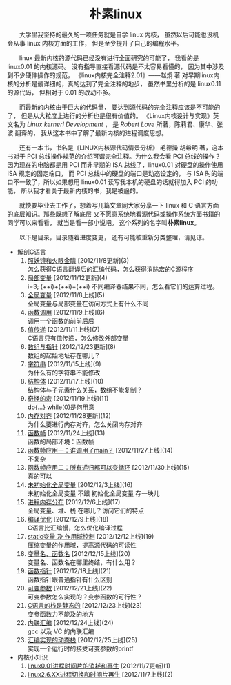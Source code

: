 ﻿<a name="top"></a>

<h1 align="center"><b>朴素linux</b></h1>

　　大学里我坚持的最久的一项任务就是自学 linux 内核，
虽然以后可能也没机会从事 linux 内核方面的工作，
但是至少提升了自己的编程水平。

　　linux 最新内核的源代码已经没有进行全面研究的可能了，
我看的是 linux0.01 的内核源码。
没有指导直接看源代码是不太容易看懂的，
因为其中涉及到不少硬件操作的规范，
《linux内核完全注释2.01》——赵炯 著 
对早期linux内核的分析是最详细的，真的达到了完全注释的地步，
虽然书里分析的是 linux0.11 的源代码，
但相对于 0.01 的改动不多。

　　而最新的内核由于巨大的代码量，
要达到源代码的完全注释应该是不可能的了，
但是从大粒度上进行的分析也是很有价值的。
《Linux内核设计与实现》英文名为 
*Linux kernerl Development* ，
是 *Robert Love* 所著，陈莉君、康华、张波 翻译的，
我从这本书中了解了最新内核的进程调度思想。

　　还有一本书，书名是《LINUX内核源代码情景分析》 
毛德操 胡希明 著，这本书对于 PCI 
总线操作规范的介绍可谓完全注释。为什么我会看 PCI 
总线的操作？因为现在的电脑都是用 PCI 而非早期的 ISA 
总线了，linux0.01 对硬盘的操作使用 ISA 规定的固定端口，
而 PCI 总线中的硬盘的端口是动态设定的，
与 ISA 时的端口不一致了，所以如果想用 linux0.01 
读写我本机的硬盘的话就得加入 PCI 的功能，
所以我才看关于最新内核的书，我是被逼的。

　　就快要毕业去工作了，想着写几篇文章同大家分享一下 
linux 和 C 语言方面的底层知识。那些既想了解底层
又不愿意系统地看源代码或操作系统方面书籍的同学可以来看看，
就当是看一部小说吧。
这个系列的名字叫<b>朴素linux</b>。

　　以下是目录，目录随着进度变更，
还有可能被重新分类整理，请见谅。

<a name="content"></a>

* 解剖C语言
	1. [照妖镜和火眼金睛](https://github.com/1184893257/simplelinux/blob/master/gcc.md#top) \[2012/11/8更新](3)  
	怎么获得C语言翻译后的汇编代码，怎么获得消除宏的C源程序
	2. [局部变量](https://github.com/1184893257/simplelinux/blob/master/localvar.md#top) \[2012/11/12更新](4)  
	i=3; (++i)+(++i)+(++i) 不同编译器结果不同，怎么看它们的运算过程。
	3. [全局变量](https://github.com/1184893257/simplelinux/blob/master/globalvar.md#top) \[2012/11/8上线](5)  
	全局变量与局部变量在访问方式上有什么不同
	4. [函数调用](https://github.com/1184893257/simplelinux/blob/master/call.md#top) \[2012/11/9上线](6)  
	调用一个函数的前前后后
	5. [值传递](https://github.com/1184893257/simplelinux/blob/master/byval.md#top) \[2012/11/11上线](7)  
	C语言只有值传递，怎么修改外部变量
	6. [数组与指针](https://github.com/1184893257/simplelinux/blob/master/array.md#top) \[2012/12/23更新](8)  
	数组的起始地址存在哪儿？
	7. [字符串](https://github.com/1184893257/simplelinux/blob/master/string.md#top) \[2012/11/15上线](9)  
	为什么有的字符串不能修改
	8. [结构体](https://github.com/1184893257/simplelinux/blob/master/struct.md#top) \[2012/11/17上线](10)  
	结构体与子元素什么关系，数组不能复制？
	9. [奇怪的宏](https://github.com/1184893257/simplelinux/blob/master/macro.md#top) \[2012/11/19上线](11)  
	do{...} while(0)是何用意
	10. [内存对齐](https://github.com/1184893257/simplelinux/blob/master/align.md#top) \[2012/11/28更新](12)  
	为什么要进行内存对齐，怎么关闭内存对齐
	11. [函数帧](https://github.com/1184893257/simplelinux/blob/master/frame.md#top) \[2012/11/24上线](13)  
	函数的局部环境：函数帧
	12. [函数帧应用一：谁调用了main？](https://github.com/1184893257/simplelinux/blob/master/main.md#top) \[2012/11/27上线](14)  
	不复杂
	13. [函数帧应用二：所有递归都可以变循环](https://github.com/1184893257/simplelinux/blob/master/recur.md#top) \[2012/11/30上线](15)  
	真的可以
	14. [未初始化全局变量](https://github.com/1184893257/simplelinux/blob/master/bss.md#top) \[2012/12/3上线](16)  
	未初始化全局变量 不跟 初始化全局变量 存一块儿
	15. [进程内存分布](https://github.com/1184893257/simplelinux/blob/master/mem.md#top) \[2012/12/6上线](17)  
	全局变量、堆、栈 在哪儿？访问它们的特点
	16. [编译优化](https://github.com/1184893257/simplelinux/blob/master/optimize.md#top) \[2012/12/9上线](18)  
	C语言比汇编慢，怎么优化编译过程
	17. [static变量 及 作用域控制](https://github.com/1184893257/simplelinux/blob/master/static.md#top) \[2012/12/12上线](19)  
	压缩变量的作用域，提高源代码的可读性
	18. [变量名、函数名](https://github.com/1184893257/simplelinux/blob/master/name.md#top) \[2012/12/15上线](20)  
	变量名、函数名在哪里终结，有什么用？
	19. [函数指针](https://github.com/1184893257/simplelinux/blob/master/pfunc.md#top) \[2012/12/18上线](21)  
	函数指针跟普通指针有什么区别
	20. [可变参数](https://github.com/1184893257/simplelinux/blob/master/varargs.md#top) \[2012/12/21上线](22)  
	可变参数怎么实现的？变参函数的可行性？
	21. [C语言的栈是静态的](https://github.com/1184893257/simplelinux/blob/master/staticstack.md#top) \[2012/12/23上线](23)  
	变参函数力不能及的地方
	22. [内联汇编](https://github.com/1184893257/simplelinux/blob/master/inlineasm.md#top) \[2012/12/24上线](24)  
	gcc 以及 VC 的内联汇编
	23. [汇编实现的动态栈](https://github.com/1184893257/simplelinux/blob/master/dynamicstack.md#top) \[2012/12/25上线](25)  
	实现一个运行时的接受可变参数的printf
* 内核小知识
	1. [linux0.01进程时间片的消耗和再生](https://github.com/1184893257/simplelinux/blob/master/process0.01.md#top) \[2012/11/7更新](1)
	2. [linux2.6.XX进程切换和时间片再生](https://github.com/1184893257/simplelinux/blob/master/process2.6.md#top) \[2012/11/7上线](2)
